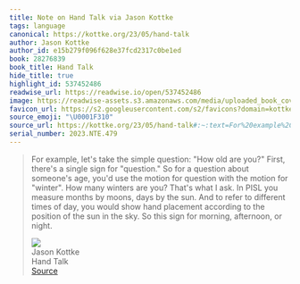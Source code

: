 ```yaml
---
title: Note on Hand Talk via Jason Kottke
tags: language
canonical: https://kottke.org/23/05/hand-talk
author: Jason Kottke
author_id: e15b279f096f628e37fcd2317c0be1ed
book: 28276839
book_title: Hand Talk
hide_title: true
highlight_id: 537452486
readwise_url: https://readwise.io/open/537452486
image: https://readwise-assets.s3.amazonaws.com/media/uploaded_book_covers/profile_265723/sddefault_3olFUCo.jpg
favicon_url: https://s2.googleusercontent.com/s2/favicons?domain=kottke.org
source_emoji: "\U0001F310"
source_url: https://kottke.org/23/05/hand-talk#:~:text=For%20example%2C%20let%27s,afternoon%2C%20or%20night.
serial_number: 2023.NTE.479
---
```

> For example, let's take the simple question: "How old are you?" First, there's a single sign for "question." So for a question about someone's age, you'd use the motion for question with the motion for "winter". How many winters are you? That's what I ask. In PISL you measure months by moons, days by the sun. And to refer to different times of day, you would show hand placement according to the position of the sun in the sky. So this sign for morning, afternoon, or night.
> <div class="quoteback-footer"><div class="quoteback-avatar"><img class="mini-favicon" src="https://s2.googleusercontent.com/s2/favicons?domain=kottke.org"></div><div class="quoteback-metadata"><div class="metadata-inner"><span style="display:none">FROM:</span><div aria-label="Jason Kottke" class="quoteback-author"> Jason Kottke</div><div aria-label="Hand Talk" class="quoteback-title"> Hand Talk</div></div></div><div class="quoteback-backlink"><a target="_blank" aria-label="go to the full text of this quotation" rel="noopener" href="https://kottke.org/23/05/hand-talk#:~:text=For%20example%2C%20let%27s,afternoon%2C%20or%20night." class="quoteback-arrow"> Source</a></div></div>